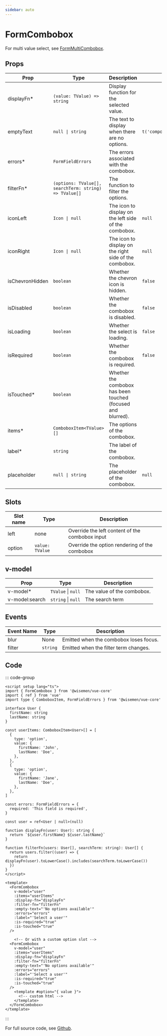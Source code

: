 ```yaml
---
sidebar: auto
---
```


# FormCombobox
<script setup>
import FormComboboxPlayground from './FormComboboxPlayground.vue'
</script>

<FormComboboxPlayground />

For multi value select, see [FormMultiCombobox](/components/combobox/form-multi-combobox.md).

## Props

| Prop            | Type                                                  | Description                                                  | Default                          |
| --------------- | ----------------------------------------------------- | ------------------------------------------------------------ | -------------------------------- |
| displayFn*      | `(value: TValue) => string`                           | Display function for the selected value.                     |                                  |
| emptyText       | `null \| string`                                      | The text to display when there are no options.               | `t('components.combobox.empty')` |
| errors*         | `FormFieldErrors`                                     | The errors associated with the combobox.                     |                                  |
| filterFn*       | `(options: TValue[], searchTerm: string) => TValue[]` | The function to filter the options.                          |                                  |
| iconLeft        | `Icon \| null`                                        | The icon to display on the left side of the combobox.        | `null`                           |
| iconRight       | `Icon \| null`                                        | The icon to display on the right side of the combobox.       | `null`                           |
| isChevronHidden | `boolean`                                             | Whether the chevron icon is hidden.                          | `false`                          |
| isDisabled      | `boolean`                                             | Whether the combobox is disabled.                            | `false`                          |
| isLoading       | `boolean`                                             | Whether the select is loading.                               | `false`                          |
| isRequired      | `boolean`                                             | Whether the combobox is required.                            | `false`                          |
| isTouched*      | `boolean`                                             | Whether the combobox has been touched (focused and blurred). |                                  |
| items*          | `ComboboxItem<TValue>[]`                              | The options of the combobox.                                 |                                  |
| label*          | `string`                                              | The label of the combobox.                                   |                                  |
| placeholder     | `null \| string`                                      | The placeholder of the combobox.                             | `null`                           |

## Slots

| Slot name | Type            | Description                                     |
| --------- | --------------- | ----------------------------------------------- |
| left      | none            | Override the left content of the combobox input |
| option    | `value: TValue` | Override the option rendering of the combobox   |

## v-model

| Prop           | Type               | Description                |
| -------------- | ------------------ | -------------------------- |
| v-model*       | `TValue` \| `null` | The value of the combobox. |
| v-model:search | `string` \| `null` | The search term            |

## Events

| Event Name | Type     | Description                            |
| ---------- | -------- | -------------------------------------- |
| blur       | None     | Emitted when the combobox loses focus. |
| filter     | `string` | Emitted when the filter term changes.  |

## Code

::: code-group
```vue [Usage]
<script setup lang="ts">
import { FormCombobox } from '@wisemen/vue-core'
import { ref } from 'vue'
import type { ComboboxItem, FormFieldErrors } from '@wisemen/vue-core'

interface User {
  firstName: string
  lastName: string
}

const userItems: ComboboxItem<User>[] = [
  {
    type: 'option',
    value: {
      firstName: 'John',
      lastName: 'Doe',
    },
  },
  {
    type: 'option',
    value: {
      firstName: 'Jane',
      lastName: 'Doe',
    },
  },
]

const errors: FormFieldErrors = {
  required: 'This field is required',
}

const user = ref<User | null>(null)

function displayFn(user: User): string {
  return `${user.firstName} ${user.lastName}`
}

function filterFn(users: User[], searchTerm: string): User[] {
  return users.filter((user) => {
    return displayFn(user).toLowerCase().includes(searchTerm.toLowerCase())
  })
}
</script>

<template>
  <FormCombobox
    v-model="user"
    :items="userItems"
    :display-fn="displayFn"
    :filter-fn="filterFn"
    :empty-text="'No options available'"
    :errors="errors"
    :label="'Select a user'"
    :is-required="true"
    :is-touched="true"
  />

    <!-- Or with a custom option slot -->
  <FormCombobox
    v-model="user"
    :items="userItems"
    :display-fn="displayFn"
    :filter-fn="filterFn"
    :empty-text="'No options available'"
    :errors="errors"
    :label="'Select a user'"
    :is-required="true"
    :is-touched="true"
  />
    <template #option="{ value }">
      <!-- custom html -->
    </template>
  </FormCombobox>
</template>
```
::: 

For full source code, see [Github](https://github.com/wisemen-digital/vue-core/blob/main/packages/components/src/components/combobox/FormCombobox.vue).